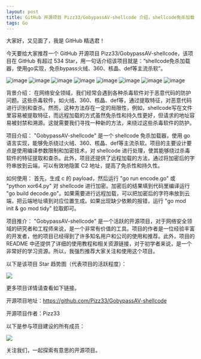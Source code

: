 ```yaml
---
layout: post
title: GitHub 开源项目 Pizz33/GobypassAV-shellcode 介绍，shellcode免杀加载器，使用go实现，免杀bypass火绒、360、核晶、def等主流杀软
tags: Go
---
```


大家好，又见面了，我是 GitHub 精选君！

今天要给大家推荐一个 GitHub 开源项目 Pizz33/GobypassAV-shellcode，该项目在 GitHub 有超过 534 Star，用一句话介绍该项目就是：“shellcode免杀加载器，使用go实现，免杀bypass火绒、360、核晶、def等主流杀软”。


![image](https://user-images.githubusercontent.com/88339946/232708666-a8e28b1b-2502-4bbc-91a9-d88e5ff44e9d.png)
![image](https://user-images.githubusercontent.com/88339946/232708833-9709b6c6-59b3-455a-aaa5-e4a92e549c3b.png)
![image](https://user-images.githubusercontent.com/88339946/234937098-ba1f7e9b-0c8e-4455-a84b-46a6ae53159f.png)
![image](https://user-images.githubusercontent.com/88339946/234936629-b80e9b97-8a85-485e-9097-bbf4091a4d39.png)
![image](https://user-images.githubusercontent.com/88339946/234928250-bcf2952f-c345-4241-b33c-73e053b54dd5.png)
![image](https://user-images.githubusercontent.com/88339946/233016193-23d034da-951a-400a-9720-fffa2b21ba81.png)
![image](https://user-images.githubusercontent.com/88339946/234165227-7a26383c-6f8f-484a-8bfb-6d35d2880e59.png)
![image](https://user-images.githubusercontent.com/88339946/234788023-2a9fd53a-2c02-4467-9ef1-6c654106680d.png)









背景介绍：
在网络安全领域，我们经常会遇到各种杀毒软件对于恶意代码的防护问题。这些杀毒软件，如火绒、360、核晶、def等，通过提取特征，对恶意代码进行识别和查杀。然而，这种方法存在一定的局限性，例如，shellcode写在文件里容易被提取特征，而远程加载的方式虽然免杀性和持久性更好，但请求的地址容易被封禁和溯源。这就需要我们寻找一种新的方法，来绕过这些杀毒软件的防护。

项目介绍：
"GobypassAV-shellcode" 是一个 shellcode 免杀加载器，使用 go 语言实现，能够免杀绕过火绒、360、核晶、def等主流杀软。项目的主要设计要点是使用编译参数限制和加密技术，对 shellcode 进行处理，使其能够绕过杀毒软件的特征提取和查杀。此外，项目还提供了远程加载的方法，通过将加密后的字符串放到云端，可以有效地隐匿 C2 地址，提高了免杀性和持久性。

如何使用：
首先，生成 c 的 payload，然后运行 "go run encode.go" 或 "python xor64.py" 对 shellcode 进行加密。加密后的结果填到代码里编译运行 "go build decode.go"。如果需要进行远程加载，可以把加密后的字符串放到云端，把云端地址填到对应位置生成。如果出现缺少依赖的报错，运行 "go mod init & go mod tidy" 拉取即可。

项目推介：
"GobypassAV-shellcode" 是一个活跃的开源项目，对于网络安全领域的研究者和工程师来说，是一个非常有价值的工具。项目的作者是一位经验丰富的开发者，他的项目已经得到了许多知名用户和公司的使用和推荐。此外，项目的 README 中还提供了详细的使用教程和相关资源链接，对于初学者来说，是一个非常好的学习资源。所以，我强烈推荐大家关注和使用这个项目。







以下是该项目 Star 趋势图（代表项目的活跃程度）：

![](https://api.star-history.com/svg?repos=Pizz33/GobypassAV-shellcode&type=Timeline)

更多项目详情请查看如下链接。

开源项目地址：https://github.com/Pizz33/GobypassAV-shellcode 

开源项目作者：Pizz33

以下是参与项目建设的所有成员：

![](https://contrib.rocks/image?repo=Pizz33/GobypassAV-shellcode)

关注我们，一起探索有意思的开源项目。

